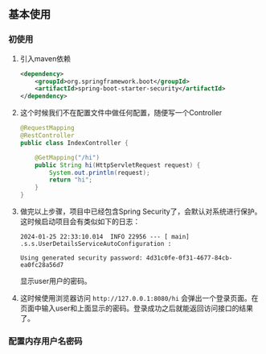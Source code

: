 ## 基本使用

### 初使用

1. 引入maven依赖

   ```xml
   <dependency>
       <groupId>org.springframework.boot</groupId>
       <artifactId>spring-boot-starter-security</artifactId>
   </dependency>
   ```

2. 这个时候我们不在配置文件中做任何配置，随便写一个Controller 

   ```java
   @RequestMapping
   @RestController
   public class IndexController {
   
       @GetMapping("/hi")
       public String hi(HttpServletRequest request) {
           System.out.println(request);
           return "hi";
       }
   }
   ```

3. 做完以上步骤，项目中已经包含Spring Security了，会默认对系统进行保护。这时候启动项目会有类似如下的日志：

   ```te
   2024-01-25 22:33:10.014  INFO 22956 --- [ main] .s.s.UserDetailsServiceAutoConfiguration : 
   
   Using generated security password: 4d31c0fe-0f31-4677-84cb-ea0fc28a56d7
   ```

   显示user用户的密码。

4. 这时候使用浏览器访问 `http://127.0.0.1:8080/hi` 会弹出一个登录页面。在页面中输入user和上面显示的密码。登录成功之后就能返回访问接口的结果了。

### 配置内存用户名密码
